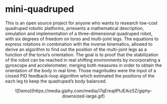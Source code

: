 # mini-quadruped

This is an open source project for anyone who wants to research low-cost quadruped robotic platforms, prresents 
a mathematical description, simulation and implementation of a three-dimensional quadruped robot, with six degrees 
of freedom on torso and multi-joint legs. The equations to express rotations in 
combination with the inverse kinematics, allowed to derive an algorithm to find out the position of the 
multi-joint legs as a function of the torso’s orientation. The goal is to proof that the stabilization
of the robot can be reached in real shifting environments by incorporating a gyroscope and accelerometer, 
merging both measures in order to obtain the orientation of the body in real time. 
Those magnitudes were the input of a closed PID feedback-loop algorithm which estimated the positions of the
each leg to keep the quadruped’s body balanced.

<p align="center">
![Demo](https://media.giphy.com/media/i7qEreajtPtJEAiz5Z/giphy-downsized-large.gif)
 </p>
